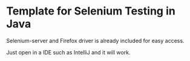 # Template for Selenium Testing in Java

Selenium-server and Firefox driver is already included for easy access.

Just open in a IDE such as IntelliJ and it will work.
